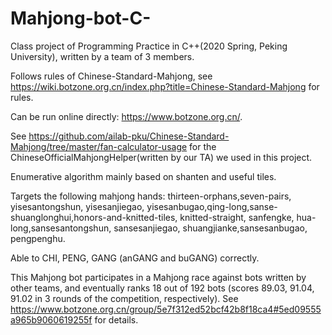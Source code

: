 # Mahjong-bot-C-
Class project of Programming Practice in C++(2020 Spring, Peking University), written by a team of 3 members.

Follows rules of Chinese-Standard-Mahjong, see https://wiki.botzone.org.cn/index.php?title=Chinese-Standard-Mahjong for rules.

Can be run online directly: https://www.botzone.org.cn/.

See https://github.com/ailab-pku/Chinese-Standard-Mahjong/tree/master/fan-calculator-usage for the ChineseOfficialMahjongHelper(written by our TA) we used in this project.

Enumerative algorithm mainly based on shanten and useful tiles.

Targets the following mahjong hands: thirteen-orphans,seven-pairs, yisesantongshun, yisesanjiegao, yisesanbugao,qing-long,sanse-shuanglonghui,honors-and-knitted-tiles, knitted-straight, sanfengke, hua-long,sansesantongshun, sansesanjiegao, shuangjianke,sansesanbugao, pengpenghu.

Able to CHI, PENG, GANG (anGANG and buGANG) correctly.

This Mahjong bot participates in a Mahjong race against bots written by other teams, and eventually ranks 18 out of 192 bots (scores 89.03, 91.04, 91.02 in 3 rounds of the competition, respectively). See https://www.botzone.org.cn/group/5e7f312ed52bcf42b8f18ca4#5ed09555a965b9060619255f for details.
